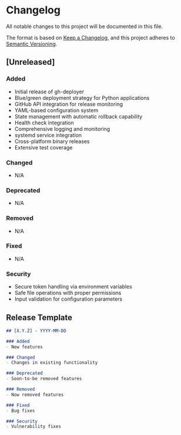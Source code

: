 # Changelog

All notable changes to this project will be documented in this file.

The format is based on [Keep a Changelog](https://keepachangelog.com/en/1.0.0/),
and this project adheres to [Semantic Versioning](https://semver.org/spec/v2.0.0.html).

## [Unreleased]

### Added

- Initial release of gh-deployer
- Blue/green deployment strategy for Python applications
- GitHub API integration for release monitoring
- YAML-based configuration system
- State management with automatic rollback capability
- Health check integration
- Comprehensive logging and monitoring
- systemd service integration
- Cross-platform binary releases
- Extensive test coverage

### Changed

- N/A

### Deprecated

- N/A

### Removed

- N/A

### Fixed

- N/A

### Security

- Secure token handling via environment variables
- Safe file operations with proper permissions
- Input validation for configuration parameters

## Release Template

```markdown
## [X.Y.Z] - YYYY-MM-DD

### Added
- New features

### Changed
- Changes in existing functionality

### Deprecated
- Soon-to-be removed features

### Removed
- Now removed features

### Fixed
- Bug fixes

### Security
- Vulnerability fixes
```
